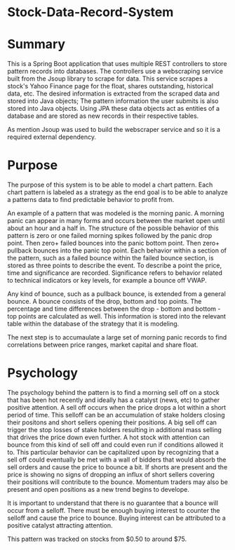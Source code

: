 # Stock-Data-Record-System

# Summary
This is a Spring Boot application that uses multiple REST controllers to store pattern records into databases. The controllers use a webscraping service built from the Jsoup library to scrape for data. This service scrapes a stock's Yahoo Finance page for the float, shares outstanding, historical data, etc. The desired information is extracted from the scraped data and stored into Java objects; The pattern information the user submits is also stored into Java objects. Using JPA these data objects act as entities of a database and are stored as new records in their respective tables. 

As mention Jsoup was used to build the webscraper service and so it is a required external dependency.

# Purpose
The purpose of this system is to be able to model a chart pattern. Each chart pattern is labeled as a strategy as the end goal is to be able to analyze a patterns data to find predictable behavior to profit from. 

An example of a pattern that was modeled is the morning panic. A morning panic can appear in many forms and occurs between the market open until about an hour and a half in. The structure of the possible behavior of this pattern is zero or one failed morning spikes followed by the panic drop point. Then zero+ failed bounces into the panic bottom point. Then zero+ pullback bounces into the panic top point. Each behavior within a section of the pattern, such as a failed bounce within the failed bounce section, is stored as three points to describe the event. To describe a point the price, time and significance are recorded. Significance refers to behavior related to technical indicators or key levels, for example a bounce off VWAP. 

Any kind of bounce, such as a pullback bounce, is extended from a general bounce. A bounce consists of the drop, bottom and top points. The percentage and time differences between the drop - bottom and bottom - top points are calculated as well. This information is stored into the relevant table within the database of the strategy that it is modeling. 

The next step is to accumaulate a large set of morning panic records to find correlations between price ranges, market capital and share float. 


# Psychology
The psychology behind the pattern is to find a morning sell off on a stock that has been hot recently and ideally has a catalyst (news, etc) to gather positive attention. A sell off occurs when the price drops a lot within a short period of time. This selloff can be an accumulation of stake holders closing their positons and short sellers opening their positions. A big sell off can trigger the stop losses of stake holders resulting in additional mass selling that drives the price down even further. A hot stock with attention can bounce from this kind of sell off and could even run if conditions allowed it to. This particular behavior can be capitalized upon by recognizing that a sell off could eventually be met with a wall of bidders that would absorb the sell orders and cause the price to bounce a bit. If shorts are present and the price is showing no signs of dropping an influx of short sellers covering their positions will contribute to the bounce. Momentum traders may also be present and open positions as a new trend begins to develope. 

It is important to understand that there is no guarantee that a bounce will occur from a selloff. There must be enough buying interest to counter the selloff and cause the price to bounce. Buying interest can be attributed to a positive catalyst attracting attention.

This pattern was tracked on stocks from $0.50 to around $75.
